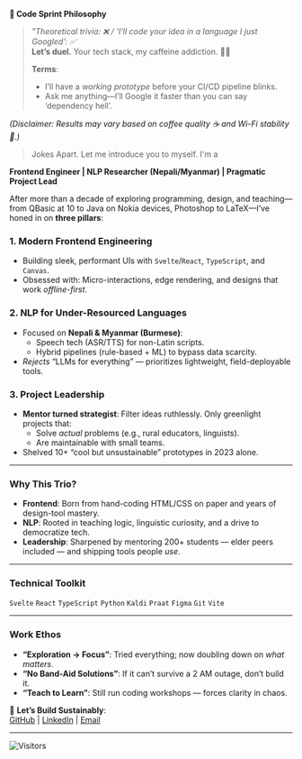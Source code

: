 **🚀 Code Sprint Philosophy**  

> *"Theoretical trivia: ❌  /  ‘I’ll code your idea in a language I just Googled’: ✅*  
> **Let’s duel.** Your tech stack, my caffeine addiction. 🏁✨  
>  
> **Terms**:  
> - I’ll have a *working prototype* before your CI/CD pipeline blinks.  
> - Ask me anything—I’ll Google it faster than you can say ‘dependency hell’.  

*(Disclaimer: Results may vary based on coffee quality ☕ and Wi-Fi stability 📶.)*  

> Jokes Apart. Let me introduce you to myself. I'm a

**Frontend Engineer | NLP Researcher (Nepali/Myanmar) | Pragmatic Project Lead**  

After more than a decade of exploring programming, design, and teaching—from QBasic at 10 to Java on Nokia devices, Photoshop to LaTeX—I’ve honed in on **three pillars**:  

### 1. **Modern Frontend Engineering**  
   - Building sleek, performant UIs with `Svelte`/`React`, `TypeScript`, and `Canvas`.  
   - Obsessed with: Micro-interactions, edge rendering, and designs that work *offline-first*.  

### 2. **NLP for Under-Resourced Languages**  
   - Focused on **Nepali & Myanmar (Burmese)**:  
     - Speech tech (ASR/TTS) for non-Latin scripts.  
     - Hybrid pipelines (rule-based + ML) to bypass data scarcity.  
   - *Rejects* “LLMs for everything” — prioritizes lightweight, field-deployable tools.  

### 3. **Project Leadership**  
   - **Mentor turned strategist**: Filter ideas ruthlessly. Only greenlight projects that:  
     - Solve *actual* problems (e.g., rural educators, linguists).  
     - Are maintainable with small teams.  
   - Shelved 10+ “cool but unsustainable” prototypes in 2023 alone.  

---

### **Why This Trio?**  
- **Frontend**: Born from hand-coding HTML/CSS on paper and years of design-tool mastery.  
- **NLP**: Rooted in teaching logic, linguistic curiosity, and a drive to democratize tech.  
- **Leadership**: Sharpened by mentoring 200+ students — elder peers included — and shipping tools people *use*.  

---

### **Technical Toolkit**  
`Svelte` `React` `TypeScript` `Python` `Kaldi` `Praat` `Figma` `Git` `Vite`  

---

### **Work Ethos**  
- **“Exploration → Focus”**: Tried everything; now doubling down on *what matters*.  
- **“No Band-Aid Solutions”**: If it can’t survive a 2 AM outage, don’t build it.  
- **“Teach to Learn”**: Still run coding workshops — forces clarity in chaos.  

📩 **Let’s Build Sustainably**:  
[GitHub](https://github.com/Aayush518) | [LinkedIn](https://linkedin.com/in/aayush518) | [Email](mailto:adhikariaayush37@gmail.com)  

---  

![Visitors](https://api.visitorbadge.io/api/visitors?path=Aayush518&label=Code%20Stalkers&labelColor=%23000000&countColor=%2337d67a)


